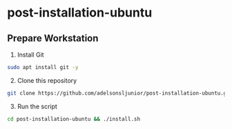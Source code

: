 # post-installation-ubuntu

## Prepare Workstation

1. Install Git

~~~bash
sudo apt install git -y
~~~

2. Clone this repository

~~~bash
git clone https://github.com/adelsonsljunior/post-installation-ubuntu.git
~~~

3. Run the script

~~~bash
cd post-installation-ubuntu && ./install.sh
~~~



